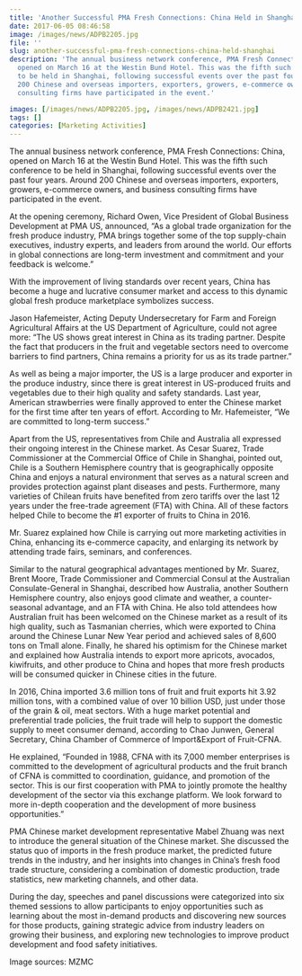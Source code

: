 ```yaml
---
title: 'Another Successful PMA Fresh Connections: China Held in Shanghai'
date: 2017-06-05 08:46:58
image: /images/news/ADPB2205.jpg
file: ''
slug: another-successful-pma-fresh-connections-china-held-shanghai
description: 'The annual business network conference, PMA Fresh Connections: China,
  opened on March 16 at the Westin Bund Hotel. This was the fifth such conference
  to be held in Shanghai, following successful events over the past four years. Around
  200 Chinese and overseas importers, exporters, growers, e-commerce owners, and business
  consulting firms have participated in the event.'

images: [/images/news/ADPB2205.jpg, /images/news/ADPB2421.jpg]
tags: []
categories: [Marketing Activities]
---
```

<p>The annual business network conference, PMA Fresh Connections: China, opened on March 16 at the Westin Bund Hotel. This was the fifth such conference to be held in Shanghai, following successful events over the past four years. Around 200 Chinese and overseas importers, exporters, growers, e-commerce owners, and business consulting firms have participated in the event.</p>
<p>At the opening ceremony, Richard Owen, Vice President of Global Business Development at PMA US, announced, “As a global trade organization for the fresh produce industry, PMA brings together some of the top supply-chain executives, industry experts, and leaders from around the world. Our efforts in global connections are long-term investment and commitment and your feedback is welcome.”</p>
<p>With the improvement of living standards over recent years, China has become a huge and lucrative consumer market and access to this dynamic global fresh produce marketplace symbolizes success.</p>
<p>Jason Hafemeister, Acting Deputy Undersecretary for Farm and Foreign Agricultural Affairs at the US Department of Agriculture, could not agree more: “The US shows great interest in China as its trading partner. Despite the fact that producers in the fruit and vegetable sectors need to overcome barriers to find partners, China remains a priority for us as its trade partner.”</p>
<p>As well as being a major importer, the US is a large producer and exporter in the produce industry, since there is great interest in US-produced fruits and vegetables due to their high quality and safety standards. Last year, American strawberries were finally approved to enter the Chinese market for the first time after ten years of effort. According to Mr. Hafemeister, “We are committed to long-term success.”</p>
<p>Apart from the US, representatives from Chile and Australia all expressed their ongoing interest in the Chinese market. As Cesar Suarez, Trade Commissioner at the Commercial Office of Chile in Shanghai, pointed out, Chile is a Southern Hemisphere country that is geographically opposite China and enjoys a natural environment that serves as a natural screen and provides protection against plant diseases and pests. Furthermore, many varieties of Chilean fruits have benefited from zero tariffs over the last 12 years under the free-trade agreement (FTA) with China. All of these factors helped Chile to become the #1 exporter of fruits to China in 2016.</p>
<p>Mr. Suarez explained how Chile is carrying out more marketing activities in China, enhancing its e-commerce capacity, and enlarging its network by attending trade fairs, seminars, and conferences.</p>
<p>Similar to the natural geographical advantages mentioned by Mr. Suarez, Brent Moore, Trade Commissioner and Commercial Consul at the Australian Consulate-General in Shanghai, described how Australia, another Southern Hemisphere country, also enjoys good climate and weather, a counter-seasonal advantage, and an FTA with China. He also told attendees how Australian fruit has been welcomed on the Chinese market as a result of its high quality, such as Tasmanian cherries, which were exported to China around the Chinese Lunar New Year period and achieved sales of 8,600 tons on Tmall alone. Finally, he shared his optimism for the Chinese market and explained how Australia intends to export more apricots, avocados, kiwifruits, and other produce to China and hopes that more fresh products will be consumed quicker in Chinese cities in the future.</p>
<p>In 2016, China imported 3.6 million tons of fruit and fruit exports hit 3.92 million tons, with a combined value of over 10 billion USD, just under those of the grain & oil, meat sectors. With a huge market potential and preferential trade policies, the fruit trade will help to support the domestic supply to meet consumer demand, according to Chao Junwen, General Secretary, China Chamber of Commerce of Import&Export of Fruit-CFNA.</p>
<p>He explained, “Founded in 1988, CFNA with its 7,000 member enterprises is committed to the development of agricultural products and the fruit branch of CFNA is committed to coordination, guidance, and promotion of the sector. This is our first cooperation with PMA to jointly promote the healthy development of the sector via this exchange platform. We look forward to more in-depth cooperation and the development of more business opportunities.”</p>
<p>PMA Chinese market development representative Mabel Zhuang was next to introduce the general situation of the Chinese market. She discussed the status quo of imports in the fresh produce market, the predicted future trends in the industry, and her insights into changes in China’s fresh food trade structure, considering a combination of domestic production, trade statistics, new marketing channels, and other data.</p>
<p>During the day, speeches and panel discussions were categorized into six themed sessions to allow participants to enjoy opportunities such as learning about the most in-demand products and discovering new sources for those products, gaining strategic advice from industry leaders on growing their business, and exploring new technologies to improve product development and food safety initiatives.</p>
<p>Image sources: MZMC</p>

